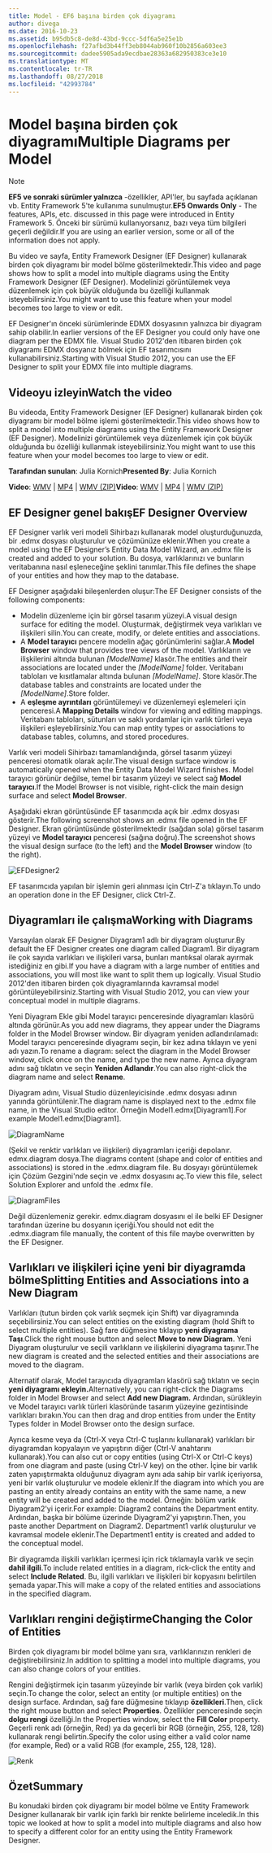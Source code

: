 ```yaml
---
title: Model - EF6 başına birden çok diyagramı
author: divega
ms.date: 2016-10-23
ms.assetid: b95db5c8-de8d-43bd-9ccc-5df6a5e25e1b
ms.openlocfilehash: f27afbd3b44ff3eb8044ab960f10b2856a603ee3
ms.sourcegitcommit: dadee5905ada9ecdbae28363a682950383ce3e10
ms.translationtype: MT
ms.contentlocale: tr-TR
ms.lasthandoff: 08/27/2018
ms.locfileid: "42993784"
---
```

# <a name="multiple-diagrams-per-model"></a><span data-ttu-id="553f4-102">Model başına birden çok diyagramı</span><span class="sxs-lookup"><span data-stu-id="553f4-102">Multiple Diagrams per Model</span></span>
> [!NOTE]
> <span data-ttu-id="553f4-103">**EF5 ve sonraki sürümler yalnızca** -özellikler, API'ler, bu sayfada açıklanan vb. Entity Framework 5'te kullanıma sunulmuştur.</span><span class="sxs-lookup"><span data-stu-id="553f4-103">**EF5 Onwards Only** - The features, APIs, etc. discussed in this page were introduced in Entity Framework 5.</span></span> <span data-ttu-id="553f4-104">Önceki bir sürümü kullanıyorsanız, bazı veya tüm bilgileri geçerli değildir.</span><span class="sxs-lookup"><span data-stu-id="553f4-104">If you are using an earlier version, some or all of the information does not apply.</span></span>

<span data-ttu-id="553f4-105">Bu video ve sayfa, Entity Framework Designer (EF Designer) kullanarak birden çok diyagramı bir model bölme gösterilmektedir.</span><span class="sxs-lookup"><span data-stu-id="553f4-105">This video and page shows how to split a model into multiple diagrams using the Entity Framework Designer (EF Designer).</span></span> <span data-ttu-id="553f4-106">Modelinizi görüntülemek veya düzenlemek için çok büyük olduğunda bu özelliği kullanmak isteyebilirsiniz.</span><span class="sxs-lookup"><span data-stu-id="553f4-106">You might want to use this feature when your model becomes too large to view or edit.</span></span>

<span data-ttu-id="553f4-107">EF Designer'ın önceki sürümlerinde EDMX dosyasının yalnızca bir diyagram sahip olabilir.</span><span class="sxs-lookup"><span data-stu-id="553f4-107">In earlier versions of the EF Designer you could only have one diagram per the EDMX file.</span></span> <span data-ttu-id="553f4-108">Visual Studio 2012'den itibaren birden çok diyagramı EDMX dosyanız bölmek için EF tasarımcısını kullanabilirsiniz.</span><span class="sxs-lookup"><span data-stu-id="553f4-108">Starting with Visual Studio 2012, you can use the EF Designer to split your EDMX file into multiple diagrams.</span></span>

## <a name="watch-the-video"></a><span data-ttu-id="553f4-109">Videoyu izleyin</span><span class="sxs-lookup"><span data-stu-id="553f4-109">Watch the video</span></span>
<span data-ttu-id="553f4-110">Bu videoda, Entity Framework Designer (EF Designer) kullanarak birden çok diyagramı bir model bölme işlemi gösterilmektedir.</span><span class="sxs-lookup"><span data-stu-id="553f4-110">This video shows how to split a model into multiple diagrams using the Entity Framework Designer (EF Designer).</span></span> <span data-ttu-id="553f4-111">Modelinizi görüntülemek veya düzenlemek için çok büyük olduğunda bu özelliği kullanmak isteyebilirsiniz.</span><span class="sxs-lookup"><span data-stu-id="553f4-111">You might want to use this feature when your model becomes too large to view or edit.</span></span>

<span data-ttu-id="553f4-112">**Tarafından sunulan**: Julia Kornich</span><span class="sxs-lookup"><span data-stu-id="553f4-112">**Presented By**: Julia Kornich</span></span>

<span data-ttu-id="553f4-113">**Video**: [WMV](http://download.microsoft.com/download/5/C/2/5C2B52AB-5532-426F-B078-1E253341B5FA/HDI-ITPro-MSDN-winvideo-multiplediagrams.wmv) | [MP4](http://download.microsoft.com/download/5/C/2/5C2B52AB-5532-426F-B078-1E253341B5FA/HDI-ITPro-MSDN-mp4video-multiplediagrams.m4v) | [WMV (ZIP)](http://download.microsoft.com/download/5/C/2/5C2B52AB-5532-426F-B078-1E253341B5FA/HDI-ITPro-MSDN-winvideo-multiplediagrams.zip)</span><span class="sxs-lookup"><span data-stu-id="553f4-113">**Video**: [WMV](http://download.microsoft.com/download/5/C/2/5C2B52AB-5532-426F-B078-1E253341B5FA/HDI-ITPro-MSDN-winvideo-multiplediagrams.wmv) | [MP4](http://download.microsoft.com/download/5/C/2/5C2B52AB-5532-426F-B078-1E253341B5FA/HDI-ITPro-MSDN-mp4video-multiplediagrams.m4v) | [WMV (ZIP)](http://download.microsoft.com/download/5/C/2/5C2B52AB-5532-426F-B078-1E253341B5FA/HDI-ITPro-MSDN-winvideo-multiplediagrams.zip)</span></span>

## <a name="ef-designer-overview"></a><span data-ttu-id="553f4-114">EF Designer genel bakış</span><span class="sxs-lookup"><span data-stu-id="553f4-114">EF Designer Overview</span></span>

<span data-ttu-id="553f4-115">EF Designer varlık veri modeli Sihirbazı kullanarak model oluşturduğunuzda, bir .edmx dosyası oluşturulur ve çözümünüze eklenir.</span><span class="sxs-lookup"><span data-stu-id="553f4-115">When you create a model using the EF Designer’s Entity Data Model Wizard, an .edmx file is created and added to your solution.</span></span> <span data-ttu-id="553f4-116">Bu dosya, varlıklarınızı ve bunların veritabanına nasıl eşleneceğine şeklini tanımlar.</span><span class="sxs-lookup"><span data-stu-id="553f4-116">This file defines the shape of your entities and how they map to the database.</span></span>

<span data-ttu-id="553f4-117">EF Designer aşağıdaki bileşenlerden oluşur:</span><span class="sxs-lookup"><span data-stu-id="553f4-117">The EF Designer consists of the following components:</span></span>

-   <span data-ttu-id="553f4-118">Modelin düzenleme için bir görsel tasarım yüzeyi.</span><span class="sxs-lookup"><span data-stu-id="553f4-118">A visual design surface for editing the model.</span></span> <span data-ttu-id="553f4-119">Oluşturmak, değiştirmek veya varlıkları ve ilişkileri silin.</span><span class="sxs-lookup"><span data-stu-id="553f4-119">You can create, modify, or delete entities and associations.</span></span>
-   <span data-ttu-id="553f4-120">A **Model tarayıcı** pencere modelin ağaç görünümlerini sağlar.</span><span class="sxs-lookup"><span data-stu-id="553f4-120">A **Model Browser** window that provides tree views of the model.</span></span>  <span data-ttu-id="553f4-121">Varlıkların ve ilişkilerini altında bulunan *\[ModelName\]* klasör.</span><span class="sxs-lookup"><span data-stu-id="553f4-121">The entities and their associations are located under the *\[ModelName\]* folder.</span></span> <span data-ttu-id="553f4-122">Veritabanı tabloları ve kısıtlamalar altında bulunan  *\[ModelName\]*. Store klasör.</span><span class="sxs-lookup"><span data-stu-id="553f4-122">The database tables and constraints are located under the *\[ModelName\]*.Store folder.</span></span>
-   <span data-ttu-id="553f4-123">A **eşleşme ayrıntıları** görüntülemeyi ve düzenlemeyi eşlemeleri için penceresi.</span><span class="sxs-lookup"><span data-stu-id="553f4-123">A **Mapping Details** window for viewing and editing mappings.</span></span> <span data-ttu-id="553f4-124">Veritabanı tabloları, sütunları ve saklı yordamlar için varlık türleri veya ilişkileri eşleyebilirsiniz.</span><span class="sxs-lookup"><span data-stu-id="553f4-124">You can map entity types or associations to database tables, columns, and stored procedures.</span></span> 

<span data-ttu-id="553f4-125">Varlık veri modeli Sihirbazı tamamlandığında, görsel tasarım yüzeyi penceresi otomatik olarak açılır.</span><span class="sxs-lookup"><span data-stu-id="553f4-125">The visual design surface window is automatically opened when the Entity Data Model Wizard finishes.</span></span> <span data-ttu-id="553f4-126">Model tarayıcı görünür değilse, temel bir tasarım yüzeyi ve select sağ **Model tarayıcı**.</span><span class="sxs-lookup"><span data-stu-id="553f4-126">If the Model Browser is not visible, right-click the main design surface and select **Model Browser**.</span></span>

<span data-ttu-id="553f4-127">Aşağıdaki ekran görüntüsünde EF tasarımcıda açık bir .edmx dosyası gösterir.</span><span class="sxs-lookup"><span data-stu-id="553f4-127">The following screenshot shows an .edmx file opened in the EF Designer.</span></span> <span data-ttu-id="553f4-128">Ekran görüntüsünde gösterilmektedir (sağdan sola) görsel tasarım yüzeyi ve **Model tarayıcı** penceresi (sağına doğru).</span><span class="sxs-lookup"><span data-stu-id="553f4-128">The screenshot shows the visual design surface (to the left) and the **Model Browser** window (to the right).</span></span>

![EFDesigner2](~/ef6/media/efdesigner2.png)

<span data-ttu-id="553f4-130">EF tasarımcıda yapılan bir işlemin geri alınması için Ctrl-Z'a tıklayın.</span><span class="sxs-lookup"><span data-stu-id="553f4-130">To undo an operation done in the EF Designer, click Ctrl-Z.</span></span>

## <a name="working-with-diagrams"></a><span data-ttu-id="553f4-131">Diyagramları ile çalışma</span><span class="sxs-lookup"><span data-stu-id="553f4-131">Working with Diagrams</span></span>

<span data-ttu-id="553f4-132">Varsayılan olarak EF Designer Diyagram1 adlı bir diyagram oluşturur.</span><span class="sxs-lookup"><span data-stu-id="553f4-132">By default the EF Designer creates one diagram called Diagram1.</span></span> <span data-ttu-id="553f4-133">Bir diyagram ile çok sayıda varlıkları ve ilişkileri varsa, bunları mantıksal olarak ayırmak istediğiniz en gibi.</span><span class="sxs-lookup"><span data-stu-id="553f4-133">If you have a diagram with a large number of entities and associations, you will most like want to split them up logically.</span></span> <span data-ttu-id="553f4-134">Visual Studio 2012'den itibaren birden çok diyagramlarında kavramsal model görüntüleyebilirsiniz.</span><span class="sxs-lookup"><span data-stu-id="553f4-134">Starting with Visual Studio 2012, you can view your conceptual model in multiple diagrams.</span></span>   

<span data-ttu-id="553f4-135">Yeni Diyagram Ekle gibi Model tarayıcı penceresinde diyagramları klasörü altında görünür.</span><span class="sxs-lookup"><span data-stu-id="553f4-135">As you add new diagrams, they appear under the Diagrams folder in the Model Browser window.</span></span> <span data-ttu-id="553f4-136">Bir diyagram yeniden adlandırılamadı: Model tarayıcı penceresinde diyagramı seçin, bir kez adına tıklayın ve yeni adı yazın.</span><span class="sxs-lookup"><span data-stu-id="553f4-136">To rename a diagram: select the diagram in the Model Browser window, click once on the name, and type the new name.</span></span>  <span data-ttu-id="553f4-137">Ayrıca diyagram adını sağ tıklatın ve seçin **Yeniden Adlandır**.</span><span class="sxs-lookup"><span data-stu-id="553f4-137">You can also right-click the diagram name and select **Rename**.</span></span>

<span data-ttu-id="553f4-138">Diyagram adını, Visual Studio düzenleyicisinde .edmx dosyası adının yanında görüntülenir.</span><span class="sxs-lookup"><span data-stu-id="553f4-138">The diagram name is displayed next to the .edmx file name, in the Visual Studio editor.</span></span> <span data-ttu-id="553f4-139">Örneğin Model1.edmx\[Diyagram1\].</span><span class="sxs-lookup"><span data-stu-id="553f4-139">For example Model1.edmx\[Diagram1\].</span></span>

![DiagramName](~/ef6/media/diagramname.png)

<span data-ttu-id="553f4-141">(Şekil ve renktir varlıkları ve ilişkileri) diyagramları içeriği depolanır. edmx.diagram dosya.</span><span class="sxs-lookup"><span data-stu-id="553f4-141">The diagrams content (shape and color of entities and associations) is stored in the .edmx.diagram file.</span></span> <span data-ttu-id="553f4-142">Bu dosyayı görüntülemek için Çözüm Gezgini'nde seçin ve .edmx dosyasını aç.</span><span class="sxs-lookup"><span data-stu-id="553f4-142">To view this file, select Solution Explorer and unfold the .edmx file.</span></span> 

![DiagramFiles](~/ef6/media/diagramfiles.png)

<span data-ttu-id="553f4-144">Değil düzenlemeniz gerekir. edmx.diagram dosyasını el ile belki EF Designer tarafından üzerine bu dosyanın içeriği.</span><span class="sxs-lookup"><span data-stu-id="553f4-144">You should not edit the .edmx.diagram file manually, the content of this file maybe overwritten by the EF Designer.</span></span>
 
## <a name="splitting-entities-and-associations-into-a-new-diagram"></a><span data-ttu-id="553f4-145">Varlıkları ve ilişkileri içine yeni bir diyagramda bölme</span><span class="sxs-lookup"><span data-stu-id="553f4-145">Splitting Entities and Associations into a New Diagram</span></span>

<span data-ttu-id="553f4-146">Varlıkları (tutun birden çok varlık seçmek için Shift) var diyagramında seçebilirsiniz.</span><span class="sxs-lookup"><span data-stu-id="553f4-146">You can select entities on the existing diagram (hold Shift to select multiple entities).</span></span> <span data-ttu-id="553f4-147">Sağ fare düğmesine tıklayıp **yeni diyagrama Taşı**.</span><span class="sxs-lookup"><span data-stu-id="553f4-147">Click the right mouse button and select **Move to new Diagram**.</span></span> <span data-ttu-id="553f4-148">Yeni Diyagram oluşturulur ve seçili varlıkların ve ilişkilerini diyagrama taşınır.</span><span class="sxs-lookup"><span data-stu-id="553f4-148">The new diagram is created and the selected entities and their associations are moved to the diagram.</span></span>

<span data-ttu-id="553f4-149">Alternatif olarak, Model tarayıcıda diyagramları klasörü sağ tıklatın ve seçin **yeni diyagramı ekleyin.**</span><span class="sxs-lookup"><span data-stu-id="553f4-149">Alternatively, you can right-click the Diagrams folder in Model Browser and select **Add new Diagram.**</span></span> <span data-ttu-id="553f4-150">Ardından, sürükleyin ve Model tarayıcı varlık türleri klasöründe tasarım yüzeyine gezintisinde varlıkları bırakın.</span><span class="sxs-lookup"><span data-stu-id="553f4-150">You can then drag and drop entities from under the Entity Types folder in Model Browser onto the design surface.</span></span>

<span data-ttu-id="553f4-151">Ayrıca kesme veya da (Ctrl-X veya Ctrl-C tuşlarını kullanarak) varlıkları bir diyagramdan kopyalayın ve yapıştırın diğer (Ctrl-V anahtarını kullanarak).</span><span class="sxs-lookup"><span data-stu-id="553f4-151">You can also cut or copy entities (using Ctrl-X or Ctrl-C keys) from one diagram and paste (using Ctrl-V key) on the other.</span></span> <span data-ttu-id="553f4-152">İçine bir varlık zaten yapıştırmakta olduğunuz diyagram aynı ada sahip bir varlık içeriyorsa, yeni bir varlık oluşturulur ve modele eklenir.</span><span class="sxs-lookup"><span data-stu-id="553f4-152">If the diagram into which you are pasting an entity already contains an entity with the same name, a new entity will be created and added to the model.</span></span>  <span data-ttu-id="553f4-153">Örneğin: bölüm varlık Diyagram2'yi içerir.</span><span class="sxs-lookup"><span data-stu-id="553f4-153">For example: Diagram2 contains the Department entity.</span></span> <span data-ttu-id="553f4-154">Ardından, başka bir bölüme üzerinde Diyagram2'yi yapıştırın.</span><span class="sxs-lookup"><span data-stu-id="553f4-154">Then, you paste another Department on Diagram2.</span></span> <span data-ttu-id="553f4-155">Department1 varlık oluşturulur ve kavramsal modele eklenir.</span><span class="sxs-lookup"><span data-stu-id="553f4-155">The Department1 entity is created and added to the conceptual model.</span></span>   

<span data-ttu-id="553f4-156">Bir diyagramda ilişkili varlıkları içermesi için rick tıklamayla varlık ve seçin **dahil ilgili**.</span><span class="sxs-lookup"><span data-stu-id="553f4-156">To include related entities in a diagram, rick-click the entity and select **Include Related**.</span></span> <span data-ttu-id="553f4-157">Bu, ilgili varlıkları ve ilişkileri bir kopyasını belirtilen şemada yapar.</span><span class="sxs-lookup"><span data-stu-id="553f4-157">This will make a copy of the related entities and associations in the specified diagram.</span></span>

## <a name="changing-the-color-of-entities"></a><span data-ttu-id="553f4-158">Varlıkları rengini değiştirme</span><span class="sxs-lookup"><span data-stu-id="553f4-158">Changing the Color of Entities</span></span>

<span data-ttu-id="553f4-159">Birden çok diyagramı bir model bölme yanı sıra, varlıklarınızın renkleri de değiştirebilirsiniz.</span><span class="sxs-lookup"><span data-stu-id="553f4-159">In addition to splitting a model into multiple diagrams, you can also change colors of your entities.</span></span>

<span data-ttu-id="553f4-160">Rengini değiştirmek için tasarım yüzeyinde bir varlık (veya birden çok varlık) seçin.</span><span class="sxs-lookup"><span data-stu-id="553f4-160">To change the color, select an entity (or multiple entities) on the design surface.</span></span> <span data-ttu-id="553f4-161">Ardından, sağ fare düğmesine tıklayıp **özellikleri**.</span><span class="sxs-lookup"><span data-stu-id="553f4-161">Then, click the right mouse button and select **Properties**.</span></span> <span data-ttu-id="553f4-162">Özellikler penceresinde seçin **dolgu rengi** özelliği.</span><span class="sxs-lookup"><span data-stu-id="553f4-162">In the Properties window, select the **Fill Color** property.</span></span> <span data-ttu-id="553f4-163">Geçerli renk adı (örneğin, Red) ya da geçerli bir RGB (örneğin, 255, 128, 128) kullanarak rengi belirtin.</span><span class="sxs-lookup"><span data-stu-id="553f4-163">Specify the color using either a valid color name (for example, Red) or a valid RGB (for example, 255, 128, 128).</span></span> 

![Renk](~/ef6/media/color.png)

## <a name="summary"></a><span data-ttu-id="553f4-165">Özet</span><span class="sxs-lookup"><span data-stu-id="553f4-165">Summary</span></span>

<span data-ttu-id="553f4-166">Bu konudaki birden çok diyagramı bir model bölme ve Entity Framework Designer kullanarak bir varlık için farklı bir renkte belirleme inceledik.</span><span class="sxs-lookup"><span data-stu-id="553f4-166">In this topic we looked at how to split a model into multiple diagrams and also how to specify a different color for an entity using the Entity Framework Designer.</span></span> 
